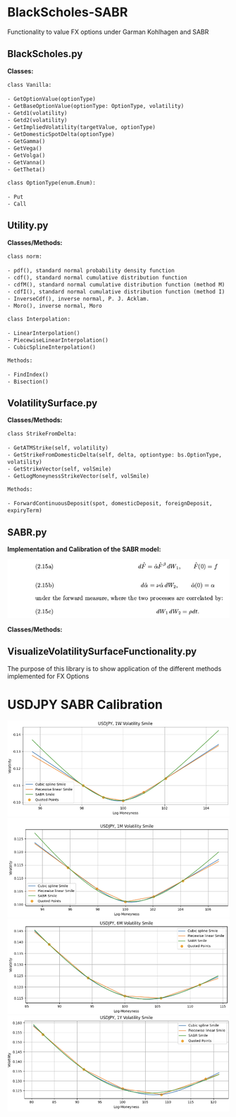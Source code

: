 # BlackScholes-SABR
Functionality to value FX options under Garman Kohlhagen and SABR


## BlackScholes.py
**Classes:**
```
class Vanilla:

- GetOptionValue(optionType)
- GetBaseOptionValue(optionType: OptionType, volatility)
- Getd1(volatility)
- Getd2(volatility)
- GetImpliedVolatility(targetValue, optionType)
- GetDomesticSpotDelta(optionType)
- GetGamma()
- GetVega()
- GetVolga()
- GetVanna()
- GetTheta()
```

```
class OptionType(enum.Enum):

- Put
- Call
```
## Utility.py
**Classes/Methods:**


```
class norm:

- pdf(), standard normal probability density function
- cdf(), standard normal cumulative distribution function
- cdfM(), standard normal cumulative distribution function (method M)
- cdfI(), standard normal cumulative distribution function (method I)
- InverseCdf(), inverse normal, P. J. Acklam.
- Moro(), inverse normal, Moro
```

```
class Interpolation:

- LinearInterpolation()
- PiecewiseLinearInterpolation()
- CubicSplineInterpolation()
```

```
Methods:

- FindIndex()
- Bisection()
```

## VolatilitySurface.py
**Classes/Methods:**

```
class StrikeFromDelta:

- GetATMStrike(self, volatility)
- GetStrikeFromDomesticDelta(self, delta, optiontype: bs.OptionType, volatility)
- GetStrikeVector(self, volSmile)
- GetLogMoneynessStrikeVector(self, volSmile)
```

```
Methods:

- ForwardContinuousDeposit(spot, domesticDeposit, foreignDeposit, expiryTerm)
```

## SABR.py
**Implementation and Calibration of the SABR model:**

 ![Smile](https://github.com/henrik-lauritsen-ch/Pictures/blob/main/sabr2_equations.png)

**Classes/Methods:**

## VisualizeVolatilitySurfaceFunctionality.py
The purpose of this library is to show application of the different methods implemented for FX Options

# USDJPY SABR Calibration
![Smile](https://github.com/henrik-lauritsen-ch/Pictures/blob/main/sabr_USDJPY_7D.png)
![Smile](https://github.com/henrik-lauritsen-ch/Pictures/blob/main/sabr_USDJPY_1M.png)
![Smile](https://github.com/henrik-lauritsen-ch/Pictures/blob/main/sabr_USDJPY_6M.png)
![Smile](https://github.com/henrik-lauritsen-ch/Pictures/blob/main/sabr_USDJPY_1Y.png)
